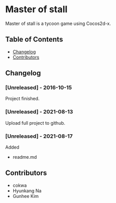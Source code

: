 # Master of stall
Master of stall is a tycoon game using Cocos2d-x.

## Table of Contents
- [Changelog](#Changelog)
- [Contributors](#Contributors)

## Changelog
### [Unreleased] - 2016-10-15
Project finished.
### [Unreleased] - 2021-08-13
Upload full project to github.
### [Unreleased] - 2021-08-17
Added
- readme.md

## Contributors
- cokwa
- Hyunkang Na 
- Gunhee Kim
